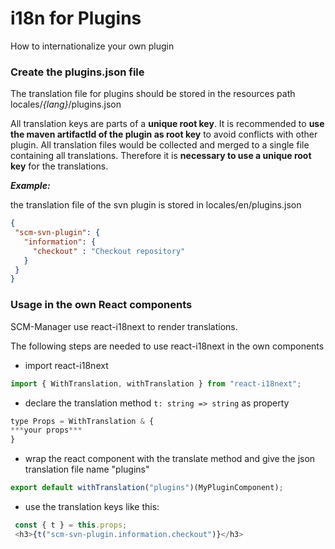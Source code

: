 # i18n for Plugins
How to internationalize your own plugin

### Create the plugins.json file

The translation file for plugins should be stored in the resources path
locales/*{lang}*/plugins.json

All translation keys are parts of a **unique root key**. It is
recommended to **use the maven artifactId of the plugin as root
key** to avoid conflicts with other plugin. All translation files
would be collected and merged to a single file containing all
translations. Therefore it is **necessary to use a unique root key**
for the translations.

***Example:***

the translation file of the svn plugin is stored in
locales/en/plugins.json
```json
{
 "scm-svn-plugin": {
   "information": {
     "checkout" : "Checkout repository"
   }
 }
}
```

### Usage in the own React components

SCM-Manager use react-i18next to render translations.

The following steps are needed to use react-i18next in the own
components

-   import react-i18next
```javascript
import { WithTranslation, withTranslation } from "react-i18next";
```

-   declare the translation method `t: string => string` as property
```javascript
type Props = WithTranslation & {
***your props***
}
```

-   wrap the react component with the translate method and give the json
    translation file name \"plugins\"
```javascript
export default withTranslation("plugins")(MyPluginComponent);
```

-   use the translation keys like this:
```javascript
 const { t } = this.props;
 <h3>{t("scm-svn-plugin.information.checkout")}</h3>
```
